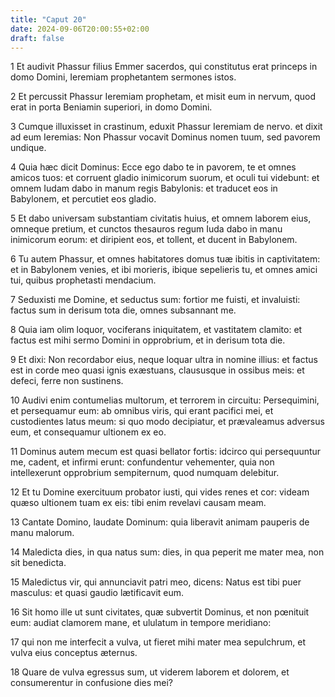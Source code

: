 ```yaml
---
title: "Caput 20"
date: 2024-09-06T20:00:55+02:00
draft: false
---
```



1 Et audivit Phassur filius Emmer sacerdos, qui constitutus erat princeps in domo Domini, Ieremiam prophetantem sermones istos.

2 Et percussit Phassur Ieremiam prophetam, et misit eum in nervum, quod erat in porta Beniamin superiori, in domo Domini.

3 Cumque illuxisset in crastinum, eduxit Phassur Ieremiam de nervo. et dixit ad eum Ieremias: Non Phassur vocavit Dominus nomen tuum, sed pavorem undique.

4 Quia hæc dicit Dominus: Ecce ego dabo te in pavorem, te et omnes amicos tuos: et corruent gladio inimicorum suorum, et oculi tui videbunt: et omnem Iudam dabo in manum regis Babylonis: et traducet eos in Babylonem, et percutiet eos gladio.

5 Et dabo universam substantiam civitatis huius, et omnem laborem eius, omneque pretium, et cunctos thesauros regum Iuda dabo in manu inimicorum eorum: et diripient eos, et tollent, et ducent in Babylonem.

6 Tu autem Phassur, et omnes habitatores domus tuæ ibitis in captivitatem: et in Babylonem venies, et ibi morieris, ibique sepelieris tu, et omnes amici tui, quibus prophetasti mendacium.

7 Seduxisti me Domine, et seductus sum: fortior me fuisti, et invaluisti: factus sum in derisum tota die, omnes subsannant me.

8 Quia iam olim loquor, vociferans iniquitatem, et vastitatem clamito: et factus est mihi sermo Domini in opprobrium, et in derisum tota die.

9 Et dixi: Non recordabor eius, neque loquar ultra in nomine illius: et factus est in corde meo quasi ignis exæstuans, claususque in ossibus meis: et defeci, ferre non sustinens.

10 Audivi enim contumelias multorum, et terrorem in circuitu: Persequimini, et persequamur eum: ab omnibus viris, qui erant pacifici mei, et custodientes latus meum: si quo modo decipiatur, et prævaleamus adversus eum, et consequamur ultionem ex eo.

11 Dominus autem mecum est quasi bellator fortis: idcirco qui persequuntur me, cadent, et infirmi erunt: confundentur vehementer, quia non intellexerunt opprobrium sempiternum, quod numquam delebitur.

12 Et tu Domine exercituum probator iusti, qui vides renes et cor: videam quæso ultionem tuam ex eis: tibi enim revelavi causam meam.

13 Cantate Domino, laudate Dominum: quia liberavit animam pauperis de manu malorum.

14 Maledicta dies, in qua natus sum: dies, in qua peperit me mater mea, non sit benedicta.

15 Maledictus vir, qui annunciavit patri meo, dicens: Natus est tibi puer masculus: et quasi gaudio lætificavit eum.

16 Sit homo ille ut sunt civitates, quæ subvertit Dominus, et non pœnituit eum: audiat clamorem mane, et ululatum in tempore meridiano:

17 qui non me interfecit a vulva, ut fieret mihi mater mea sepulchrum, et vulva eius conceptus æternus.

18 Quare de vulva egressus sum, ut viderem laborem et dolorem, et consumerentur in confusione dies mei?

